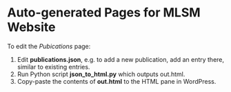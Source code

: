 # Auto-generated Pages for MLSM Website

To edit the *Pubications* page:

1) Edit **publications.json**, e.g. to add a new publication, add an entry there, similar to existing entries.
2) Run Python script **json_to_html.py** which outputs out.html.
3) Copy-paste the contents of **out.html** to the HTML pane in WordPress.

